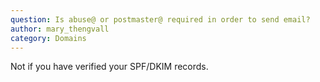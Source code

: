 ```yaml
---
question: Is abuse@ or postmaster@ required in order to send email?
author: mary_thengvall
category: Domains
---
```

Not if you have verified your SPF/DKIM records.
